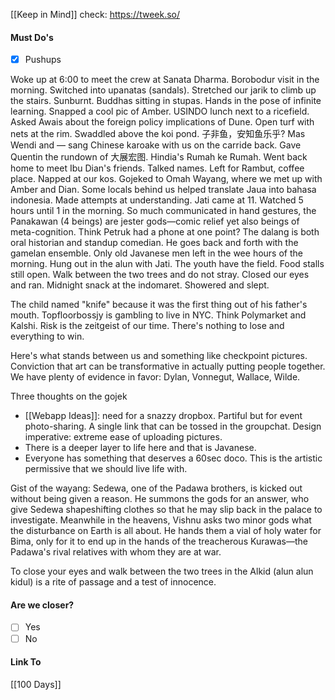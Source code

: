 [[Keep in Mind]]
check: https://tweek.so/
#### Must Do's
- [x] Pushups

 Woke up at 6:00 to meet the crew at Sanata Dharma. Borobodur visit in the morning. Switched into upanatas (sandals). Stretched our jarik to climb up the stairs. Sunburnt. Buddhas sitting in stupas. Hands in the pose of infinite learning. Snapped a cool pic of Amber. USINDO lunch next to a ricefield. Asked Awais about the foreign policy implications of Dune. Open turf with nets at the rim. Swaddled above the koi pond. 子非鱼，安知鱼乐乎? Mas Wendi and — sang Chinese karoake with us on the carride back. Gave Quentin the rundown of 大展宏图. Hindia's Rumah ke Rumah. Went back home to meet Ibu Dian's friends. Talked names. Left for Rambut, coffee place. Napped at our kos. Gojeked to Omah Wayang, where we met up with Amber and Dian. Some locals behind us helped translate Jaua into bahasa indonesia. Made attempts at understanding. Jati came at 11. Watched 5 hours until 1 in the morning. So much communicated in hand gestures, the Panakawan (4 beings) are jester gods—comic relief yet also beings of meta-cognition. Think Petruk had a phone at one point? The dalang is both oral historian and standup comedian. He goes back and forth with the gamelan ensemble. Only old Javanese men left in the wee hours of the morning. Hung out in the alun with Jati. The youth have the field. Food stalls still open. Walk between the two trees and do not stray. Closed our eyes and ran. Midnight snack at the indomaret. Showered and slept.

The child named "knife" because it was the first thing out of his father's mouth. 
Topfloorbossjy is gambling to live in NYC. Think Polymarket and Kalshi. Risk is the zeitgeist of our time. There's nothing to lose and everything to win.

Here's what stands between us and something like checkpoint pictures. Conviction that art can be transformative in actually putting people together. We have plenty of evidence in favor: Dylan, Vonnegut, Wallace, Wilde. 

Three thoughts on the gojek
- [[Webapp Ideas]]: need for a snazzy dropbox. Partiful but for event photo-sharing. A single link that can be tossed in the groupchat. Design imperative: extreme ease of uploading pictures. 
- There is a deeper layer to life here and that is Javanese.
- Everyone has something that deserves a 60sec doco. This is the artistic permissive that we should live life with. 

Gist of the wayang: Sedewa, one of the Padawa brothers, is kicked out without being given a reason. He summons the gods for an answer, who give Sedewa shapeshifting clothes so that he may slip back in the palace to investigate. Meanwhile in the heavens, Vishnu asks two minor gods what the disturbance on Earth is all about. He hands them a vial of holy water for Bima, only for it to end up in the hands of the treacherous Kurawas—the Padawa's rival relatives with whom they are at war.

To close your eyes and walk between the two trees in the Alkid (alun alun kidul) is a rite of passage and a test of innocence.
#### Are we closer?
- [ ] Yes
- [ ] No
#### Link To
[[100 Days]]